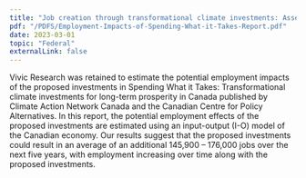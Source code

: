```yaml
---
title: "Job creation through transformational climate investments: Assessing the impact of proposed climate investments in Canada"
pdf: "/PDFS/Employment-Impacts-of-Spending-What-it-Takes-Report.pdf"
date: 2023-03-01
topic: "Federal"
externalLink: false
---
```


Vivic Research was retained to estimate the potential employment impacts of the proposed investments in Spending What it Takes: Transformational climate investments for long-term prosperity in Canada published by Climate Action Network Canada and the Canadian Centre for Policy Alternatives. In this report, the potential employment effects of the proposed investments are estimated using an input-output (I-O) model of the Canadian economy. Our results suggest that the proposed investments could result in an average of an additional 145,900 – 176,000 jobs over the next five years, with employment increasing over time along with the proposed investments.